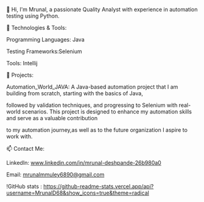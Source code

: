 👋 Hi, I'm Mrunal, a passionate Quality Analyst with experience in automation testing using Python.

🔧 Technologies & Tools:

Programming Languages: Java

Testing Frameworks:Selenium

Tools: Intellij

📂 Projects:

Automation_World_JAVA: A Java-based automation project that I am building from scratch, starting with the basics of Java,

followed by validation techniques, and progressing to Selenium with real-world scenarios. This project is designed to enhance my automation skills and serve as a valuable contribution

to my automation journey,as well as to the future organization I aspire to work with.

📫 Contact Me:

LinkedIn: www.linkedin.com/in/mrunal-deshpande-26b980a0

Email: mrunalmmuley6890@gmail.com

!GitHub stats : https://github-readme-stats.vercel.app/api?username=MrunalD68&show_icons=true&theme=radical

